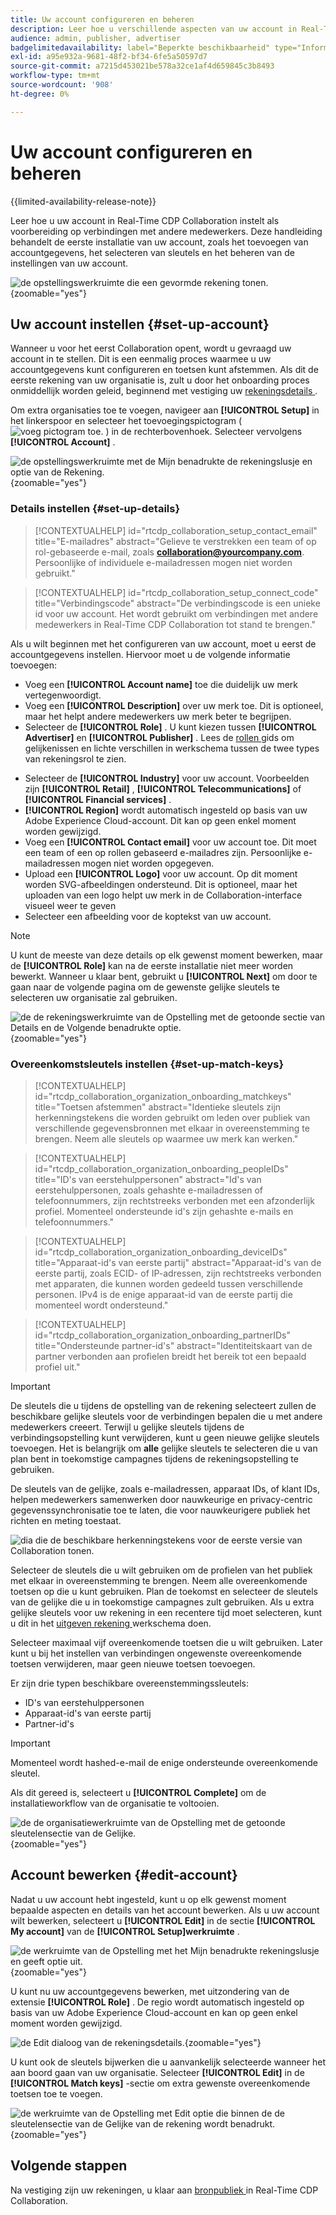```yaml
---
title: Uw account configureren en beheren
description: Leer hoe u verschillende aspecten van uw account in Real-Time CDP Collaboration kunt configureren en beheren
audience: admin, publisher, advertiser
badgelimitedavailability: label="Beperkte beschikbaarheid" type="Informative" url="https://helpx.adobe.com/nl/legal/product-descriptions/real-time-customer-data-platform-collaboration.html newtab=true"
exl-id: a95e932a-9681-48f2-bf34-6fe5a50597d7
source-git-commit: a7215d453021be578a32ce1af4d659845c3b8493
workflow-type: tm+mt
source-wordcount: '908'
ht-degree: 0%

---
```


# Uw account configureren en beheren

{{limited-availability-release-note}}

Leer hoe u uw account in Real-Time CDP Collaboration instelt als voorbereiding op verbindingen met andere medewerkers. Deze handleiding behandelt de eerste installatie van uw account, zoals het toevoegen van accountgegevens, het selecteren van sleutels en het beheren van de instellingen van uw account.

![ de opstellingswerkruimte die een gevormde rekening tonen.](/help/assets/setup/manage-account/my-account.png){zoomable="yes"}

## Uw account instellen {#set-up-account}

Wanneer u voor het eerst Collaboration opent, wordt u gevraagd uw account in te stellen. Dit is een eenmalig proces waarmee u uw accountgegevens kunt configureren en toetsen kunt afstemmen. Als dit de eerste rekening van uw organisatie is, zult u door het onboarding proces onmiddellijk worden geleid, beginnend met vestiging uw [ rekeningsdetails ](#set-up-details).

Om extra organisaties toe te voegen, navigeer aan **[!UICONTROL Setup]** in het linkerspoor en selecteer het toevoegingspictogram (![ voeg pictogram toe.](/help/assets/icons/plus.png) ) in de rechterbovenhoek. Selecteer vervolgens **[!UICONTROL Account]** .

![ de opstellingswerkruimte met de Mijn benadrukte de rekeningslusje en optie van de Rekening.](/help/assets/setup/manage-account/add-new-account.png){zoomable="yes"}

### Details instellen {#set-up-details}

>[!CONTEXTUALHELP]
>id="rtcdp_collaboration_setup_contact_email"
>title="E-mailadres"
>abstract="Gelieve te verstrekken een team of op rol-gebaseerde e-mail, zoals **collaboration@yourcompany.com**. Persoonlijke of individuele e-mailadressen mogen niet worden gebruikt."

>[!CONTEXTUALHELP]
>id="rtcdp_collaboration_setup_connect_code"
>title="Verbindingscode"
>abstract="De verbindingscode is een unieke id voor uw account. Het wordt gebruikt om verbindingen met andere medewerkers in Real-Time CDP Collaboration tot stand te brengen."

Als u wilt beginnen met het configureren van uw account, moet u eerst de accountgegevens instellen. Hiervoor moet u de volgende informatie toevoegen:

* Voeg een **[!UICONTROL Account name]** toe die duidelijk uw merk vertegenwoordigt.
* Voeg een **[!UICONTROL Description]** over uw merk toe. Dit is optioneel, maar het helpt andere medewerkers uw merk beter te begrijpen.
* Selecteer de **[!UICONTROL Role]** . U kunt kiezen tussen **[!UICONTROL Advertiser]** en **[!UICONTROL Publisher]** . Lees de [ rollen ](/help/guide/overview/roles.md) gids om gelijkenissen en lichte verschillen in werkschema tussen de twee types van rekeningsrol te zien.
<!-- The above will need to be updated when I update things for B2B -->
* Selecteer de **[!UICONTROL Industry]** voor uw account. Voorbeelden zijn **[!UICONTROL Retail]** , **[!UICONTROL Telecommunications]** of **[!UICONTROL Financial services]** .
* **[!UICONTROL Region]** wordt automatisch ingesteld op basis van uw Adobe Experience Cloud-account. Dit kan op geen enkel moment worden gewijzigd.
* Voeg een **[!UICONTROL Contact email]** voor uw account toe. Dit moet een team of een op rollen gebaseerd e-mailadres zijn. Persoonlijke e-mailadressen mogen niet worden opgegeven.
* Upload een **[!UICONTROL Logo]** voor uw account. Op dit moment worden SVG-afbeeldingen ondersteund. Dit is optioneel, maar het uploaden van een logo helpt uw merk in de Collaboration-interface visueel weer te geven
* Selecteer een afbeelding voor de koptekst van uw account.

>[!NOTE]
>
>U kunt de meeste van deze details op elk gewenst moment bewerken, maar de **[!UICONTROL Role]** kan na de eerste installatie niet meer worden bewerkt. Wanneer u klaar bent, gebruikt u **[!UICONTROL Next]** om door te gaan naar de volgende pagina om de gewenste gelijke sleutels te selecteren uw organisatie zal gebruiken.

![ de de rekeningswerkruimte van de Opstelling met de getoonde sectie van Details en de Volgende benadrukte optie.](/help/assets/setup/manage-account/add-account-details.png){zoomable="yes"}

### Overeenkomstsleutels instellen {#set-up-match-keys}

>[!CONTEXTUALHELP]
>id="rtcdp_collaboration_organization_onboarding_matchkeys"
>title="Toetsen afstemmen"
>abstract="Identieke sleutels zijn herkenningstekens die worden gebruikt om leden over publiek van verschillende gegevensbronnen met elkaar in overeenstemming te brengen. Neem alle sleutels op waarmee uw merk kan werken."

>[!CONTEXTUALHELP]
>id="rtcdp_collaboration_organization_onboarding_peopleIDs"
>title="ID&#39;s van eerstehulppersonen"
>abstract="Id&#39;s van eerstehulppersonen, zoals gehashte e-mailadressen of telefoonnummers, zijn rechtstreeks verbonden met een afzonderlijk profiel. Momenteel ondersteunde id&#39;s zijn gehashte e-mails en telefoonnummers."

>[!CONTEXTUALHELP]
>id="rtcdp_collaboration_organization_onboarding_deviceIDs"
>title="Apparaat-id&#39;s van eerste partij"
>abstract="Apparaat-id&#39;s van de eerste partij, zoals ECID- of IP-adressen, zijn rechtstreeks verbonden met apparaten, die kunnen worden gedeeld tussen verschillende personen. IPv4 is de enige apparaat-id van de eerste partij die momenteel wordt ondersteund."

>[!CONTEXTUALHELP]
>id="rtcdp_collaboration_organization_onboarding_partnerIDs"
>title="Ondersteunde partner-id&#39;s"
>abstract="Identiteitskaart van de partner verbonden aan profielen breidt het bereik tot een bepaald profiel uit."

>[!IMPORTANT]
>
>De sleutels die u tijdens de opstelling van de rekening selecteert zullen de beschikbare gelijke sleutels voor de verbindingen bepalen die u met andere medewerkers creeert. Terwijl u gelijke sleutels tijdens de verbindingsopstelling kunt verwijderen, kunt u geen nieuwe gelijke sleutels toevoegen. Het is belangrijk om **alle** gelijke sleutels te selecteren die u van plan bent in toekomstige campagnes tijdens de rekeningsopstelling te gebruiken.

De sleutels van de gelijke, zoals e-mailadressen, apparaat IDs, of klant IDs, helpen medewerkers samenwerken door nauwkeurige en privacy-centric gegevenssynchronisatie toe te laten, die voor nauwkeurigere publiek het richten en meting toestaat.

![ dia die de beschikbare herkenningstekens voor de eerste versie van Collaboration tonen.](/help/assets/setup/manage-account/available-identifiers.png)

<!-- Eventually replace this image above to match branding better. -->

Selecteer de sleutels die u wilt gebruiken om de profielen van het publiek met elkaar in overeenstemming te brengen. Neem alle overeenkomende toetsen op die u kunt gebruiken. Plan de toekomst en selecteer de sleutels van de gelijke die u in toekomstige campagnes zult gebruiken. Als u extra gelijke sleutels voor uw rekening in een recentere tijd moet selecteren, kunt u dit in het [ uitgeven rekening ](#edit-account) werkschema doen.

Selecteer maximaal vijf overeenkomende toetsen die u wilt gebruiken. Later kunt u bij het instellen van verbindingen ongewenste overeenkomende toetsen verwijderen, maar geen nieuwe toetsen toevoegen.

Er zijn drie typen beschikbare overeenstemmingssleutels:

* ID&#39;s van eerstehulppersonen
* Apparaat-id&#39;s van eerste partij
* Partner-id&#39;s

>[!IMPORTANT]
>
>Momenteel wordt hashed-e-mail de enige ondersteunde overeenkomende sleutel.

Als dit gereed is, selecteert u **[!UICONTROL Complete]** om de installatieworkflow van de organisatie te voltooien.

![ de de organisatiewerkruimte van de Opstelling met de getoonde sleutelensectie van de Gelijke.](/help/assets/setup/manage-account/add-account-match-keys.png){zoomable="yes"}

## Account bewerken {#edit-account}

Nadat u uw account hebt ingesteld, kunt u op elk gewenst moment bepaalde aspecten en details van het account bewerken. Als u uw account wilt bewerken, selecteert u **[!UICONTROL Edit]** in de sectie **[!UICONTROL My account]** van de **[!UICONTROL Setup]werkruimte** .

![ de werkruimte van de Opstelling met het Mijn benadrukte rekeningslusje en geeft optie uit.](/help/assets/setup/manage-account/edit-account.png){zoomable="yes"}

U kunt nu uw accountgegevens bewerken, met uitzondering van de extensie **[!UICONTROL Role]** . De regio wordt automatisch ingesteld op basis van uw Adobe Experience Cloud-account en kan op geen enkel moment worden gewijzigd.

![ de Edit dialoog van de rekeningsdetails.](/help/assets/setup/manage-account/editable-options.png){zoomable="yes"}

U kunt ook de sleutels bijwerken die u aanvankelijk selecteerde wanneer het aan boord gaan van uw organisatie. Selecteer **[!UICONTROL Edit]** in de **[!UICONTROL Match keys]** -sectie om extra gewenste overeenkomende toetsen toe te voegen.

![ de werkruimte van de Opstelling met Edit optie die binnen de de sleutelensectie van de Gelijke van de rekening wordt benadrukt.](/help/assets/setup/manage-account/edit-match-keys.png){zoomable="yes"}

## Volgende stappen

Na vestiging zijn uw rekeningen, u klaar aan [ bronpubliek ](/help/guide/setup/onboard-audiences.md) in Real-Time CDP Collaboration.
